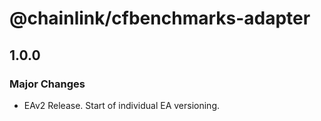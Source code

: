 # @chainlink/cfbenchmarks-adapter

## 1.0.0

### Major Changes

- EAv2 Release. Start of individual EA versioning.
